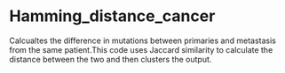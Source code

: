 # Hamming_distance_cancer
Calcualtes the difference in mutations between primaries and metastasis from the same patient.This code uses Jaccard similarity to calculate the distance between the two and then clusters the output. 
